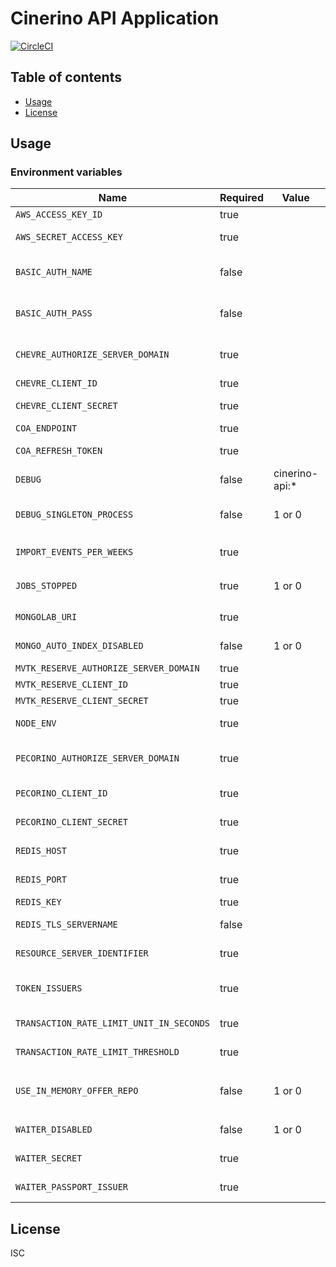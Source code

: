 # Cinerino API Application

[![CircleCI](https://circleci.com/gh/cinerino/api.svg?style=svg)](https://circleci.com/gh/cinerino/api)

## Table of contents

* [Usage](#usage)
* [License](#license)

## Usage

### Environment variables

| Name                                     | Required | Value          | Purpose                                |
| ---------------------------------------- | -------- | -------------- | -------------------------------------- |
| `AWS_ACCESS_KEY_ID`                      | true     |                | AWS access key                         |
| `AWS_SECRET_ACCESS_KEY`                  | true     |                | AWS secret access key                  |
| `BASIC_AUTH_NAME`                        | false    |                | Basic authentication user name         |
| `BASIC_AUTH_PASS`                        | false    |                | Basic authentication user password     |
| `CHEVRE_AUTHORIZE_SERVER_DOMAIN`         | true     |                | Chevre authorize server domain         |
| `CHEVRE_CLIENT_ID`                       | true     |                | Chevre client id                       |
| `CHEVRE_CLIENT_SECRET`                   | true     |                | Chevre client secret                   |
| `COA_ENDPOINT`                           | true     |                | COA endpoint                           |
| `COA_REFRESH_TOKEN`                      | true     |                | COA refresh token                      |
| `DEBUG`                                  | false    | cinerino-api:* | Debug                                  |
| `DEBUG_SINGLETON_PROCESS`                | false    | 1 or 0         | Singleton Process Debug Flag           |
| `IMPORT_EVENTS_PER_WEEKS`                | true     |                | イベントインポート処理単位期間         |
| `JOBS_STOPPED`                           | true     | 1 or 0         | 非同期ジョブ停止フラグ                 |
| `MONGOLAB_URI`                           | true     |                | MongoDB connection URI                 |
| `MONGO_AUTO_INDEX_DISABLED`              | false    | 1 or 0         | MongoDB auto index flag                |
| `MVTK_RESERVE_AUTHORIZE_SERVER_DOMAIN`   | true     |                | Mvtk credentials                       |
| `MVTK_RESERVE_CLIENT_ID`                 | true     |                | Mvtk credentials                       |
| `MVTK_RESERVE_CLIENT_SECRET`             | true     |                | Mvtk credentials                       |
| `NODE_ENV`                               | true     |                | Environment name                       |
| `PECORINO_AUTHORIZE_SERVER_DOMAIN`       | true     |                | Pecorino authorize server domain       |
| `PECORINO_CLIENT_ID`                     | true     |                | Pecorino client id                     |
| `PECORINO_CLIENT_SECRET`                 | true     |                | Pecorino client secret                 |
| `REDIS_HOST`                             | true     |                | Redis Cache host                       |
| `REDIS_PORT`                             | true     |                | Redis Cache port                       |
| `REDIS_KEY`                              | true     |                | Redis Cache key                        |
| `REDIS_TLS_SERVERNAME`                   | false    |                | Redis Cache host                       |
| `RESOURCE_SERVER_IDENTIFIER`             | true     |                | Resource server identifier             |
| `TOKEN_ISSUERS`                          | true     |                | Token issuers(Comma-separated)         |
| `TRANSACTION_RATE_LIMIT_UNIT_IN_SECONDS` | true     |                | Transaction rate limit unit            |
| `TRANSACTION_RATE_LIMIT_THRESHOLD`       | true     |                | Transaction rate limit threshold       |
| `USE_IN_MEMORY_OFFER_REPO`               | false    | 1 or 0         | インメモリオファーリポジトリ使用フラグ |
| `WAITER_DISABLED`                        | false    | 1 or 0         | WAITER Disable Flag                    |
| `WAITER_SECRET`                          | true     |                | WAITER Pasport Token Secret            |
| `WAITER_PASSPORT_ISSUER`                 | true     |                | WAITER Pasport Issuer                  |

## License

ISC
